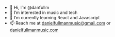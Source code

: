 - 👋 Hi, I’m @danfullm
- 👀 I’m interested in music and tech
- 🌱 I’m currently learning React and Javascript
- 📫 Reach me at danielfullmanmusic@gmail.com or <a href="danielfullmanmusic.com">danielfullmanmusic.com</a>
